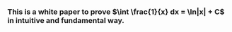### This is a white paper to prove $\int \frac{1}{x} dx = \ln|x| + C$ in intuitive and fundamental way.
